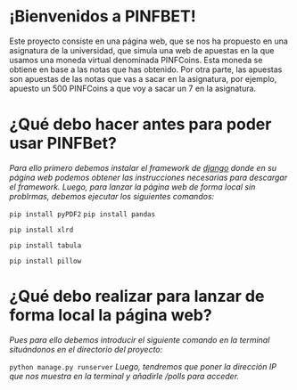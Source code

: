 # ¡Bienvenidos a PINFBET!
Este proyecto consiste en una página web, que se nos ha propuesto en una asignatura de la universidad, que simula una web de apuestas en la que usamos una moneda virtual denominada PINFCoins. Esta moneda se obtiene en base a las notas que has obtenido. Por otra parte, las apuestas son apuestas de las notas que vas a sacar en la asignatura, por ejemplo, apuesto un 500 PINFCoins a que voy a sacar un 7 en la asignatura.

# ¿Qué debo hacer antes para poder usar PINFBet?
_Para ello primero debemos instalar el framework de [django](https://www.djangoproject.com/download) donde en su página web podemos obtener las instrucciones necesarias para descargar el framework._
_Luego, para lanzar la página web de forma local sin problrmas, debemos ejecutar los siguientes comandos:_

  ``
  pip install pyPDF2
  ``
  ``
  pip install pandas
  ``
  
  ``
  pip install xlrd
  ``
  
  ``
  pip install tabula
  ``
  
  ``
  pip install pillow
  ``
  
# ¿Qué debo realizar para lanzar de forma local la página web?
_Pues para ello debemos introducir el siguiente comando en la terminal situándonos en el directorio del proyecto:_

``
python manage.py runserver
``
_Luego, tendremos que poner la dirección IP que nos muestra en la terminal y añadirle /polls para acceder._


